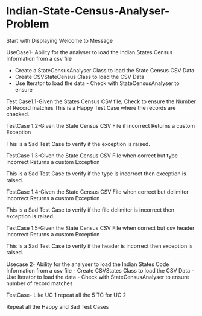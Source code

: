 # Indian-State-Census-Analyser-Problem


Start with Displaying Welcome to Message







UseCase1- Ability for the analyser
to load the Indian States Census Information from a csv file
- Create a StateCensusAnalyser Class to load
the State Census CSV Data
- Create CSVStateCensus Class to load the
CSV Data
- Use Iterator to load the data - Check with StateCensusAnalyser to ensure





















Test Case1.1-Given the States
Census CSV file, Check to ensure the Number
of Record matches
This is a Happy Test Case where the records
are checked.












TestCase 1.2-Given the State Census
CSV File if incorrect
Returns a custom
Exception

This is a Sad Test Case to verify if the
exception is raised.





















TestCase 1.3-Given the State Census
CSV File when correct
but type incorrect
Returns a custom
Exception

This is a Sad Test Case to verify if the type is
incorrect then exception is raised.












TestCase 1.4-Given the State Census
CSV File when correct
but delimiter incorrect
Returns a custom
Exception

This is a Sad Test Case to verify if the file
delimiter is incorrect then exception is raised. 















TestCase 1.5-Given the State Census
CSV File when correct
but csv header
incorrect Returns a
custom Exception

This is a Sad Test Case to verify if the header is
incorrect then exception is raised.















Usecase 2- Ability for the analyser
to load the Indian
States Code Information from a csv
file - Create CSVStates Class to load the CSV Data - Use Iterator to load the data - Check with StateCensusAnalyser to ensure
number of record matches
















TestCase- Like UC 1 repeat all
the 5 TC for UC 2

Repeat all the Happy and Sad Test Cases
